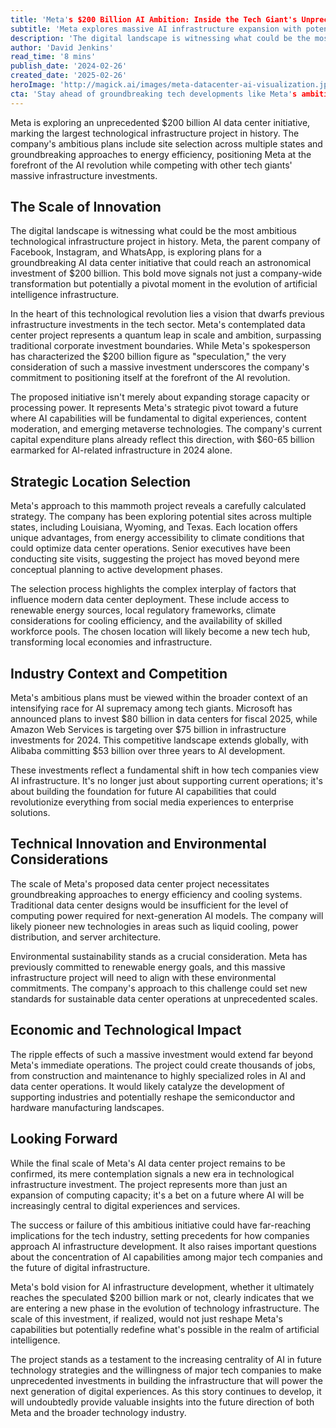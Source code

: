 ```yaml
---
title: 'Meta's $200 Billion AI Ambition: Inside the Tech Giant's Unprecedented Data Center Vision'
subtitle: 'Meta explores massive AI infrastructure expansion with potential $200B investment'
description: 'The digital landscape is witnessing what could be the most ambitious technological infrastructure project in history. Meta, the parent company of Facebook, Instagram, and WhatsApp, is exploring plans for a groundbreaking AI data center initiative that could reach an astronomical investment of $200 billion. This bold move signals not just a company-wide transformation but potentially a pivotal moment in the evolution of artificial intelligence infrastructure.'
author: 'David Jenkins'
read_time: '8 mins'
publish_date: '2024-02-26'
created_date: '2025-02-26'
heroImage: 'http://magick.ai/images/meta-datacenter-ai-visualization.jpg'
cta: 'Stay ahead of groundbreaking tech developments like Meta's ambitious AI infrastructure plans. Follow us on LinkedIn for in-depth analysis and the latest updates on how major tech companies are shaping our digital future.'
---
```


Meta is exploring an unprecedented $200 billion AI data center initiative, marking the largest technological infrastructure project in history. The company's ambitious plans include site selection across multiple states and groundbreaking approaches to energy efficiency, positioning Meta at the forefront of the AI revolution while competing with other tech giants' massive infrastructure investments.

## The Scale of Innovation

The digital landscape is witnessing what could be the most ambitious technological infrastructure project in history. Meta, the parent company of Facebook, Instagram, and WhatsApp, is exploring plans for a groundbreaking AI data center initiative that could reach an astronomical investment of $200 billion. This bold move signals not just a company-wide transformation but potentially a pivotal moment in the evolution of artificial intelligence infrastructure.

In the heart of this technological revolution lies a vision that dwarfs previous infrastructure investments in the tech sector. Meta's contemplated data center project represents a quantum leap in scale and ambition, surpassing traditional corporate investment boundaries. While Meta's spokesperson has characterized the $200 billion figure as "speculation," the very consideration of such a massive investment underscores the company's commitment to positioning itself at the forefront of the AI revolution.

The proposed initiative isn't merely about expanding storage capacity or processing power. It represents Meta's strategic pivot toward a future where AI capabilities will be fundamental to digital experiences, content moderation, and emerging metaverse technologies. The company's current capital expenditure plans already reflect this direction, with $60-65 billion earmarked for AI-related infrastructure in 2024 alone.

## Strategic Location Selection

Meta's approach to this mammoth project reveals a carefully calculated strategy. The company has been exploring potential sites across multiple states, including Louisiana, Wyoming, and Texas. Each location offers unique advantages, from energy accessibility to climate conditions that could optimize data center operations. Senior executives have been conducting site visits, suggesting the project has moved beyond mere conceptual planning to active development phases.

The selection process highlights the complex interplay of factors that influence modern data center deployment. These include access to renewable energy sources, local regulatory frameworks, climate considerations for cooling efficiency, and the availability of skilled workforce pools. The chosen location will likely become a new tech hub, transforming local economies and infrastructure.

## Industry Context and Competition

Meta's ambitious plans must be viewed within the broader context of an intensifying race for AI supremacy among tech giants. Microsoft has announced plans to invest $80 billion in data centers for fiscal 2025, while Amazon Web Services is targeting over $75 billion in infrastructure investments for 2024. This competitive landscape extends globally, with Alibaba committing $53 billion over three years to AI development.

These investments reflect a fundamental shift in how tech companies view AI infrastructure. It's no longer just about supporting current operations; it's about building the foundation for future AI capabilities that could revolutionize everything from social media experiences to enterprise solutions.

## Technical Innovation and Environmental Considerations

The scale of Meta's proposed data center project necessitates groundbreaking approaches to energy efficiency and cooling systems. Traditional data center designs would be insufficient for the level of computing power required for next-generation AI models. The company will likely pioneer new technologies in areas such as liquid cooling, power distribution, and server architecture.

Environmental sustainability stands as a crucial consideration. Meta has previously committed to renewable energy goals, and this massive infrastructure project will need to align with these environmental commitments. The company's approach to this challenge could set new standards for sustainable data center operations at unprecedented scales.

## Economic and Technological Impact

The ripple effects of such a massive investment would extend far beyond Meta's immediate operations. The project could create thousands of jobs, from construction and maintenance to highly specialized roles in AI and data center operations. It would likely catalyze the development of supporting industries and potentially reshape the semiconductor and hardware manufacturing landscapes.

## Looking Forward

While the final scale of Meta's AI data center project remains to be confirmed, its mere contemplation signals a new era in technological infrastructure investment. The project represents more than just an expansion of computing capacity; it's a bet on a future where AI will be increasingly central to digital experiences and services.

The success or failure of this ambitious initiative could have far-reaching implications for the tech industry, setting precedents for how companies approach AI infrastructure development. It also raises important questions about the concentration of AI capabilities among major tech companies and the future of digital infrastructure.

Meta's bold vision for AI infrastructure development, whether it ultimately reaches the speculated $200 billion mark or not, clearly indicates that we are entering a new phase in the evolution of technology infrastructure. The scale of this investment, if realized, would not just reshape Meta's capabilities but potentially redefine what's possible in the realm of artificial intelligence.

The project stands as a testament to the increasing centrality of AI in future technology strategies and the willingness of major tech companies to make unprecedented investments in building the infrastructure that will power the next generation of digital experiences. As this story continues to develop, it will undoubtedly provide valuable insights into the future direction of both Meta and the broader technology industry.